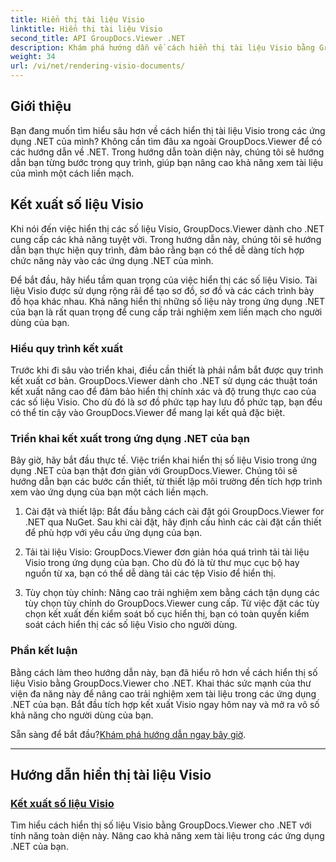 ```yaml
---
title: Hiển thị tài liệu Visio
linktitle: Hiển thị tài liệu Visio
second_title: API GroupDocs.Viewer .NET
description: Khám phá hướng dẫn về cách hiển thị tài liệu Visio bằng GroupDocs.Viewer cho .NET. Tìm hiểu cách nâng cao khả năng xem tài liệu trong các ứng dụng .NET của bạn một cách dễ dàng.
weight: 34
url: /vi/net/rendering-visio-documents/
---
```

## Giới thiệu

Bạn đang muốn tìm hiểu sâu hơn về cách hiển thị tài liệu Visio trong các ứng dụng .NET của mình? Không cần tìm đâu xa ngoài GroupDocs.Viewer để có các hướng dẫn về .NET. Trong hướng dẫn toàn diện này, chúng tôi sẽ hướng dẫn bạn từng bước trong quy trình, giúp bạn nâng cao khả năng xem tài liệu của mình một cách liền mạch.

## Kết xuất số liệu Visio

Khi nói đến việc hiển thị các số liệu Visio, GroupDocs.Viewer dành cho .NET cung cấp các khả năng tuyệt vời. Trong hướng dẫn này, chúng tôi sẽ hướng dẫn bạn thực hiện quy trình, đảm bảo rằng bạn có thể dễ dàng tích hợp chức năng này vào các ứng dụng .NET của mình.

Để bắt đầu, hãy hiểu tầm quan trọng của việc hiển thị các số liệu Visio. Tài liệu Visio được sử dụng rộng rãi để tạo sơ đồ, sơ đồ và các cách trình bày đồ họa khác nhau. Khả năng hiển thị những số liệu này trong ứng dụng .NET của bạn là rất quan trọng để cung cấp trải nghiệm xem liền mạch cho người dùng của bạn.

### Hiểu quy trình kết xuất

Trước khi đi sâu vào triển khai, điều cần thiết là phải nắm bắt được quy trình kết xuất cơ bản. GroupDocs.Viewer dành cho .NET sử dụng các thuật toán kết xuất nâng cao để đảm bảo hiển thị chính xác và độ trung thực cao của các số liệu Visio. Cho dù đó là sơ đồ phức tạp hay lưu đồ phức tạp, bạn đều có thể tin cậy vào GroupDocs.Viewer để mang lại kết quả đặc biệt.

### Triển khai kết xuất trong ứng dụng .NET của bạn

Bây giờ, hãy bắt đầu thực tế. Việc triển khai hiển thị số liệu Visio trong ứng dụng .NET của bạn thật đơn giản với GroupDocs.Viewer. Chúng tôi sẽ hướng dẫn bạn các bước cần thiết, từ thiết lập môi trường đến tích hợp trình xem vào ứng dụng của bạn một cách liền mạch.

1. Cài đặt và thiết lập: Bắt đầu bằng cách cài đặt gói GroupDocs.Viewer for .NET qua NuGet. Sau khi cài đặt, hãy định cấu hình các cài đặt cần thiết để phù hợp với yêu cầu ứng dụng của bạn.

2. Tải tài liệu Visio: GroupDocs.Viewer đơn giản hóa quá trình tải tài liệu Visio trong ứng dụng của bạn. Cho dù đó là từ thư mục cục bộ hay nguồn từ xa, bạn có thể dễ dàng tải các tệp Visio để hiển thị.

3. Tùy chọn tùy chỉnh: Nâng cao trải nghiệm xem bằng cách tận dụng các tùy chọn tùy chỉnh do GroupDocs.Viewer cung cấp. Từ việc đặt các tùy chọn kết xuất đến kiểm soát bố cục hiển thị, bạn có toàn quyền kiểm soát cách hiển thị các số liệu Visio cho người dùng.

### Phần kết luận

Bằng cách làm theo hướng dẫn này, bạn đã hiểu rõ hơn về cách hiển thị số liệu Visio bằng GroupDocs.Viewer cho .NET. Khai thác sức mạnh của thư viện đa năng này để nâng cao trải nghiệm xem tài liệu trong các ứng dụng .NET của bạn. Bắt đầu tích hợp kết xuất Visio ngay hôm nay và mở ra vô số khả năng cho người dùng của bạn.

 Sẵn sàng để bắt đầu?[Khám phá hướng dẫn ngay bây giờ](./render-visio-figures/).

---

## Hướng dẫn hiển thị tài liệu Visio
### [Kết xuất số liệu Visio](./render-visio-figures/)
Tìm hiểu cách hiển thị số liệu Visio bằng GroupDocs.Viewer cho .NET với tính năng toàn diện này. Nâng cao khả năng xem tài liệu trong các ứng dụng .NET của bạn.